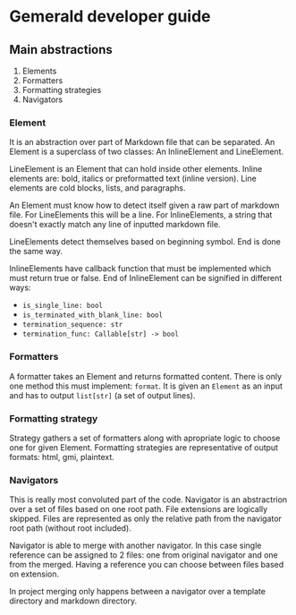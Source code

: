 
# Gemerald developer guide

## Main abstractions

 1. Elements
 2. Formatters
 3. Formatting strategies
 4. Navigators

### Element

It is an abstraction over part of Markdown file that can be separated.
An Element is a superclass of two classes: An InlineElement and LineElement.

LineElement is an Element that can hold inside other elements.
Inline elements are: bold, italics or preformatted text (inline version).
Line elements are cold blocks, lists, and paragraphs.

An Element must know how to detect itself given a raw part of markdown file.
For LineElements this will be a line.
For InlineElements, a string that doesn't exactly match any line of inputted markdown file.

LineElements detect themselves based on beginning symbol.
End is done the same way.

InlineElements have callback function that must be implemented which must return true or false.
End of InlineElement can be signified in different ways:
 - `is_single_line: bool`
 - `is_terminated_with_blank_line: bool`
 - `termination_sequence: str`
 - `termination_func: Callable[str] -> bool`

### Formatters

A formatter takes an Element and returns formatted content.
There is only one method this must implement: `format`.
It is given an `Element` as an input and has to output `list[str]` (a set of output lines).

### Formatting strategy

Strategy gathers a set of formatters along with apropriate logic to choose one for given Element.
Formatting strategies are representative of output formats: html, gmi, plaintext.

### Navigators

This is really most convoluted part of the code.
Navigator is an abstractrion over a set of files based on one root path.
File extensions are logically skipped.
Files are represented as only the relative path from the navigator root path (without root included).

Navigator is able to merge with another navigator.
In this case single reference can be assigned to 2 files: one from original navigator and one from
the merged.
Having a reference you can choose between files based on extension.

In project merging only happens between a navigator over a template directory and markdown
directory.
